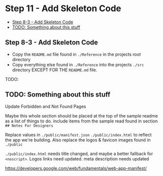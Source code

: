# Step 11 - Add Skeleton Code <!-- omit in toc -->

- [Step 8-3 - Add Skeleton Code](#step-8-3---add-skeleton-code)
- [TODO: Something about this stuff](#todo-something-about-this-stuff)

## Step 8-3 - Add Skeleton Code

- Copy the `README.md` file found in `./Reference` in the projects root directory
- Copy everything else found in `./Reference` into the projects `./src` directory EXCEPT FOR THE `README.md` file.

TODO:

## TODO: Something about this stuff

Update Forbidden and Not Found Pages

Maybe this whole section should be placed at the top of the sample readme as a list of things to do. include items from the sample read found in section `## Notes For Designers`

Replace values in `./public/manifest.json` `./public/index.html` to reflect the app we're building. Also replace the logos & favicon images found in `./public`

`./public/index.html` needs title changed, and maybe a better fallback for `<noscript>`. Logos links need updated. meta description needs updated

https://developers.google.com/web/fundamentals/web-app-manifest/
